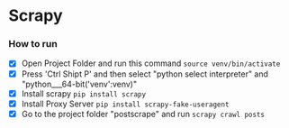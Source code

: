 # Scrapy

### How to run
- [x] Open Project Folder and run this command ```source venv/bin/activate```
- [x] Press 'Ctrl Shipt P' and then select "python select interpreter" and "python___64-bit('venv':venv)"
- [x] Install scrapy ```pip install scrapy```
- [x] Install Proxy Server ```pip install scrapy-fake-useragent``` 
- [x] Go to the project folder "postscrape" and run ```scrapy crawl posts```  

